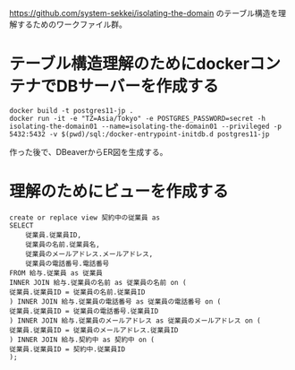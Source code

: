 https://github.com/system-sekkei/isolating-the-domain のテーブル構造を理解するためのワークファイル群。

# テーブル構造理解のためにdockerコンテナでDBサーバーを作成する

```
docker build -t postgres11-jp .
docker run -it -e "TZ=Asia/Tokyo" -e POSTGRES_PASSWORD=secret -h isolating-the-domain01 --name=isolating-the-domain01 --privileged -p 5432:5432 -v $(pwd)/sql:/docker-entrypoint-initdb.d postgres11-jp
```

作った後で、DBeaverからER図を生成する。

# 理解のためにビューを作成する

```
create or replace view 契約中の従業員 as
SELECT
    従業員.従業員ID,
    従業員の名前.従業員名,
    従業員のメールアドレス.メールアドレス,
    従業員の電話番号.電話番号
FROM 給与.従業員 as 従業員
INNER JOIN 給与.従業員の名前 as 従業員の名前 on (
従業員.従業員ID = 従業員の名前.従業員ID
) INNER JOIN 給与.従業員の電話番号 as 従業員の電話番号 on (
従業員.従業員ID = 従業員の電話番号.従業員ID
) INNER JOIN 給与.従業員のメールアドレス as 従業員のメールアドレス on (
従業員.従業員ID = 従業員のメールアドレス.従業員ID
) INNER JOIN 給与.契約中 as 契約中 on (
従業員.従業員ID = 契約中.従業員ID
);
```
